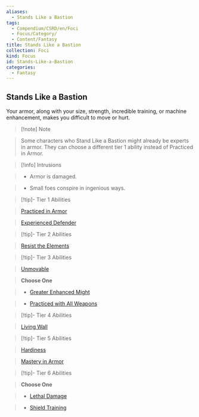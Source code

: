 ```yaml
---
aliases:
  - Stands Like a Bastion
tags:
  - Compendium/CSRD/en/Foci
  - Focus/Category/
  - Content/Fantasy
title: Stands Like a Bastion
collection: Foci
kind: Focus
id: Stands-Like-a-Bastion
categories:
  - Fantasy
---
```

## Stands Like a Bastion    
Your armor, along with your size, strength, incredible training, or machine enhancement, makes you difficult to move or hurt.    
  
>[!note] Note    
>Some characters who Stand Like a Bastion might already be experts in armor. They can choose a different tier 1 ability instead of Practiced in Armor.   
    
  
>[!info] Intrusions    
>- Armor is damaged.    
>- Small foes conspire in ingenious ways.    
  
  
>[!tip]- Tier 1 Abilities    
> [Practiced in Armor](Practiced-in-Armor.md)    
> [Experienced Defender](Experienced-Defender.md)    
  
  
>[!tip]- Tier 2 Abilities    
> [Resist the Elements](Resist-the-Elements.md)    
  
  
>[!tip]- Tier 3 Abilities    
> [Unmovable](Unmovable.md)    
> **Choose One**    
>- [Greater Enhanced Might](Greater-Enhanced-Might.md)    
>- [Practiced with All Weapons](Practiced-With-All-Weapons.md)    
  
  
>[!tip]- Tier 4 Abilities    
> [Living Wall](Living-Wall.md)    
  
  
>[!tip]- Tier 5 Abilities    
> [Hardiness](Hardiness.md)    
> [Mastery in Armor](Mastery-in-Armor.md)    
  
  
>[!tip]- Tier 6 Abilities    
> **Choose One**    
>- [Lethal Damage](Lethal-Damage.md)    
>- [Shield Training](Shield-Training.md)
